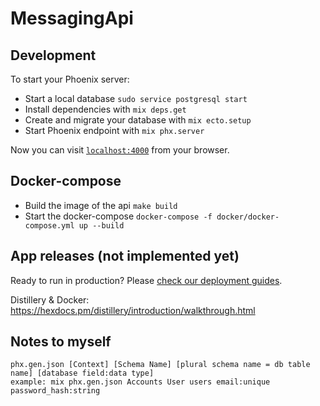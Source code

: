 # MessagingApi

## Development
To start your Phoenix server:

  * Start a local database `sudo service postgresql start`
  * Install dependencies with `mix deps.get`
  * Create and migrate your database with `mix ecto.setup`
  * Start Phoenix endpoint with `mix phx.server`

Now you can visit [`localhost:4000`](http://localhost:4000) from your browser.

## Docker-compose
  * Build the image of the api `make build`
  * Start the docker-compose `docker-compose -f docker/docker-compose.yml up --build`

## App releases (not implemented yet)
Ready to run in production? Please [check our deployment guides](https://hexdocs.pm/phoenix/deployment.html).  

Distillery & Docker: https://hexdocs.pm/distillery/introduction/walkthrough.html  

## Notes to myself
`phx.gen.json [Context] [Schema Name] [plural schema name = db table name] [database field:data type]`  
`example: mix phx.gen.json Accounts User users email:unique password_hash:string`